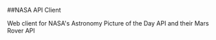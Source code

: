 ##NASA API Client

Web client for NASA's Astronomy Picture of the Day API and their Mars Rover API 

